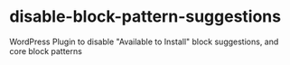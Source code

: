 # disable-block-pattern-suggestions
WordPress Plugin to disable "Available to Install" block suggestions, and core block patterns
